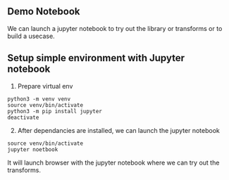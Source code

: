 ## Demo Notebook

We can launch a jupyter notebook to try out the library or transforms or to build a usecase.


## Setup simple environment with Jupyter notebook

1. Prepare virtual env


```
python3 -m venv venv
source venv/bin/activate
python3 -m pip install jupyter
deactivate
```

2. After dependancies are installed, we can launch the jupyter notebook


```
source venv/bin/activate
jupyter noetbook
```


It will launch browser with the jupyter notebook where we can try out the transforms.
